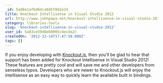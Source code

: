 ```yaml
---
_id: 5a88e1afbd6dca0d5f0d2e24
title: Knockout Intellisense in Visual Studio 2012
url: http://www.johnpapa.net/knockout-intellisense-in-visual-studio-2012/
category: libraries-tools
slug: 'knockout-intellisense-in-visual-studio-2012'
user_id: 5a83ce59d6eb0005c4ecda2c
createdOn: '2012-12-14T17:47:58.000Z'
tags: []
---
```


If you enjoy developing with <a href="http://knockoutjs.com/" target="_blank">Knockout.js</a>, then you’ll be glad to hear that support has been added for Knockout Intellisense in Visual Studio 2012! These features are pretty cool and will save me and other developers from senseless typos. Developers who are newer to Knockout.js will enjoy the intellisense as an easy way to quickly learn the available built in bindings.
